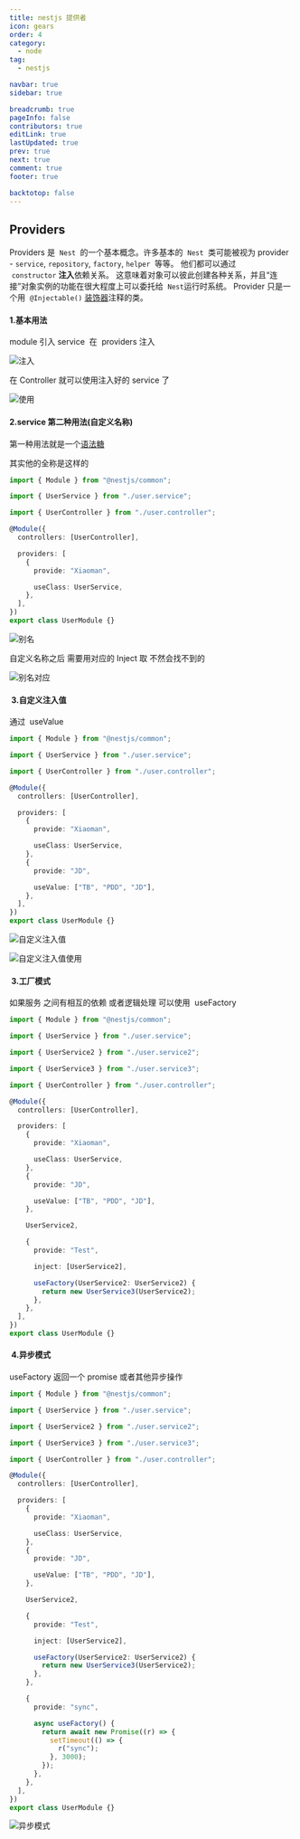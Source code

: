 ```yaml
---
title: nestjs 提供者
icon: gears
order: 4
category:
  - node
tag:
  - nestjs

navbar: true
sidebar: true

breadcrumb: true
pageInfo: false
contributors: true
editLink: true
lastUpdated: true
prev: true
next: true
comment: true
footer: true

backtotop: false
---
```


## Providers

Providers 是  `Nest`  的一个基本概念。许多基本的  `Nest`  类可能被视为 provider - `service`, `repository`, `factory`, `helper`  等等。 他们都可以通过  `constructor` **注入**依赖关系。 这意味着对象可以彼此创建各种关系，并且“连接”对象实例的功能在很大程度上可以委托给  `Nest`运行时系统。 Provider 只是一个用  `@Injectable()` [装饰器](https://so.csdn.net/so/search?q=%E8%A3%85%E9%A5%B0%E5%99%A8&spm=1001.2101.3001.7020)注释的类。

#### 1.基本用法

module 引入 service  在  providers 注入

![注入](/assets/images/node/nestjs/15.png)

在 Controller 就可以使用注入好的 service 了

![使用](/assets/images/node/nestjs/16.png)

#### 2.service 第二种用法(自定义名称)

第一种用法就是一个[语法糖](https://so.csdn.net/so/search?q=%E8%AF%AD%E6%B3%95%E7%B3%96&spm=1001.2101.3001.7020)

其实他的全称是这样的

```ts
import { Module } from "@nestjs/common";

import { UserService } from "./user.service";

import { UserController } from "./user.controller";

@Module({
  controllers: [UserController],

  providers: [
    {
      provide: "Xiaoman",

      useClass: UserService,
    },
  ],
})
export class UserModule {}
```

![别名](/assets/images/node/nestjs/17.png)

自定义名称之后 需要用对应的 Inject 取 不然会找不到的

![别名对应](/assets/images/node/nestjs/18.png)

####  3.自定义注入值

通过  useValue

```ts
import { Module } from "@nestjs/common";

import { UserService } from "./user.service";

import { UserController } from "./user.controller";

@Module({
  controllers: [UserController],

  providers: [
    {
      provide: "Xiaoman",

      useClass: UserService,
    },
    {
      provide: "JD",

      useValue: ["TB", "PDD", "JD"],
    },
  ],
})
export class UserModule {}
```

![自定义注入值](/assets/images/node/nestjs/19.png)

![自定义注入值使用](/assets/images/node/nestjs/20.png)

####  3.工厂模式

如果服务 之间有相互的依赖 或者逻辑处理 可以使用  useFactory

```ts
import { Module } from "@nestjs/common";

import { UserService } from "./user.service";

import { UserService2 } from "./user.service2";

import { UserService3 } from "./user.service3";

import { UserController } from "./user.controller";

@Module({
  controllers: [UserController],

  providers: [
    {
      provide: "Xiaoman",

      useClass: UserService,
    },
    {
      provide: "JD",

      useValue: ["TB", "PDD", "JD"],
    },

    UserService2,

    {
      provide: "Test",

      inject: [UserService2],

      useFactory(UserService2: UserService2) {
        return new UserService3(UserService2);
      },
    },
  ],
})
export class UserModule {}
```

####  4.异步模式

useFactory 返回一个 promise 或者其他异步操作

```ts
import { Module } from "@nestjs/common";

import { UserService } from "./user.service";

import { UserService2 } from "./user.service2";

import { UserService3 } from "./user.service3";

import { UserController } from "./user.controller";

@Module({
  controllers: [UserController],

  providers: [
    {
      provide: "Xiaoman",

      useClass: UserService,
    },
    {
      provide: "JD",

      useValue: ["TB", "PDD", "JD"],
    },

    UserService2,

    {
      provide: "Test",

      inject: [UserService2],

      useFactory(UserService2: UserService2) {
        return new UserService3(UserService2);
      },
    },

    {
      provide: "sync",

      async useFactory() {
        return await new Promise((r) => {
          setTimeout(() => {
            r("sync");
          }, 3000);
        });
      },
    },
  ],
})
export class UserModule {}
```

![异步模式](/assets/images/node/nestjs/21.png)

